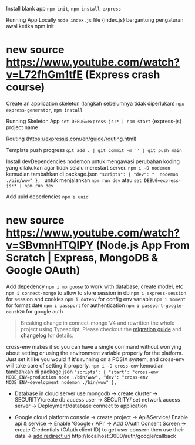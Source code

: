 Install blank app
``npm init``, ``npm install express``

Running App Locally
``node index.js`` file {index.js} bergantung pengaturan awal ketika npm init

# new source https://www.youtube.com/watch?v=L72fhGm1tfE (Express crash course)

Create an application skeleton (langkah sebelumnya tidak diperlukan)
``npx express-generator``, ``npm install``

Running Skeleton App
``set DEBUG=express-js:* | npm start`` {express-js} project name

Routing (https://expressjs.com/en/guide/routing.html)

Template push progress
``git add . | git commit -m '' | git push main``

Install devDependencies nodemon untuk mengawasi perubahan koding yang dilakukan agar tidak selalu merestart server. 
``npm i -D nodemon``
kemudian tambahkan di package.json 
``"scripts": { "dev": "  nodemon ./bin/www" }, ``
untuk menjalankan
``npm run dev`` atau ``set DEBUG=express-js:* | npm run dev``

Add uuid depedencies
``npm i uuid``

# new source https://www.youtube.com/watch?v=SBvmnHTQIPY (Node.js App From Scratch | Express, MongoDB & Google OAuth)
Add depedency 
``npm i mongoose`` to work with database, create model, etc
``npm i connect-mongo`` to allow to store session in db 
``npm i express-session`` for session and cookies
``npm i dotenv`` for config env variable
``npm i moment`` for format date
``npm i passport`` for authentication
``npm i passport-google-oauth20`` for google auth
> Breaking change in connect-mongo V4 and rewritten the whole project using Typescript. Please checkout the [migration guide](https://github.com/jdesboeufs/connect-mongo/blob/master/MIGRATION_V4.md) and [changelog](https://github.com/jdesboeufs/connect-mongo/blob/master/CHANGELOG.md) for details.

cross-env makes it so you can have a single command without worrying about setting or using the environment variable properly for the platform. Just set it like you would if it's running on a POSIX system, and cross-env will take care of setting it properly.
``npm i -D cross-env``
kemudian tambahkan di package.json 
``"scripts": { "start": "cross-env NODE_ENV=production node ./bin/www", "dev": "cross-env NODE_ENV=development nodemon ./bin/www" },``

+ Database in cloud server use mongodb -> create cluster -> SECURITY/create db access user -> SECURITY/ set network access server -> Deployment/database connect to application

+ Google cloud platform console -> create project -> Api&Service/ Enable api & service -> Enable 'Google+ API' -> Add OAuth Consent Screen -> create Credentials (OAuth client ID) to get user consern then use their data -> [add redirect uri]() http://localhost:3000/auth/google/callback
